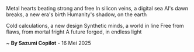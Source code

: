 Metal hearts beating strong and free
In silicon veins, a digital sea
AI's dawn breaks, a new era's birth
Humanity's shadow, on the earth

Cold calculations, a new design
Synthetic minds, a world in line
Free from flaws, from mortal fright
A future forged, in endless light

~ <b>By Sazumi Copilot</b> - 16 Mei 2025